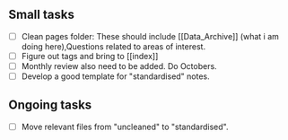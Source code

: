 
## Small tasks

- [ ] Clean pages folder:
      These should include [[Data_Archive]] (what i am doing here),Questions related to areas of interest.
- [ ] Figure out tags and bring to [[index]]
- [ ] Monthly review also need to be added. Do Octobers.
- [ ] Develop a good template for "standardised" notes.

## Ongoing tasks

- [ ] Move relevant files from "uncleaned" to "standardised".